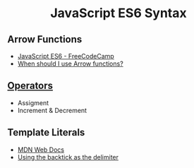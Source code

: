<h1 align="center">
  <br>
    JavaScript ES6 Syntax
  <br>
</h1>


## Arrow Functions
- [JavaScript ES6 - FreeCodeCamp][jes]
- [When should I use Arrow functions?][waf]

## [Operators][operator]
- Assigment
- Increment & Decrement

## Template Literals
- [MDN Web Docs][mtl]
- [Using the backtick as the delimiter][utl]


[jes]: https://www.freecodecamp.org/news/write-less-do-more-with-javascript-es6-5fd4a8e50ee2/
[waf]: https://www.freecodecamp.org/news/when-and-why-you-should-use-es6-arrow-functions-and-when-you-shouldnt-3d851d7f0b26/
[mtl]: https://developer.mozilla.org/en-US/docs/Web/JavaScript/Reference/Template_literals
[utl]: https://stackoverflow.com/a/40062505/14358560

[operator]: https://developer.mozilla.org/en-US/docs/Web/JavaScript/Reference/Operators